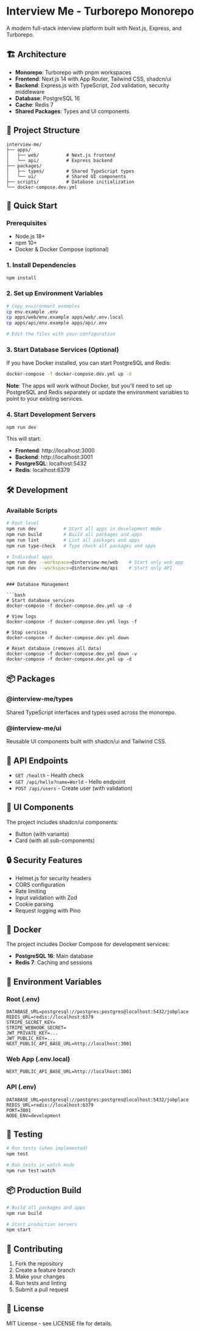 # Interview Me - Turborepo Monorepo

A modern full-stack interview platform built with Next.js, Express, and Turborepo.

## 🏗️ Architecture

- **Monorepo**: Turborepo with pnpm workspaces
- **Frontend**: Next.js 14 with App Router, Tailwind CSS, shadcn/ui
- **Backend**: Express.js with TypeScript, Zod validation, security middleware
- **Database**: PostgreSQL 16
- **Cache**: Redis 7
- **Shared Packages**: Types and UI components

## 📁 Project Structure

```
interview-me/
├── apps/
│   ├── web/          # Next.js frontend
│   └── api/          # Express backend
├── packages/
│   ├── types/        # Shared TypeScript types
│   └── ui/           # Shared UI components
├── scripts/          # Database initialization
└── docker-compose.dev.yml
```

## 🚀 Quick Start

### Prerequisites

- Node.js 18+
- npm 10+
- Docker & Docker Compose (optional)

### 1. Install Dependencies

```bash
npm install
```

### 2. Set up Environment Variables

```bash
# Copy environment examples
cp env.example .env
cp apps/web/env.example apps/web/.env.local
cp apps/api/env.example apps/api/.env

# Edit the files with your configuration
```

### 3. Start Database Services (Optional)

If you have Docker installed, you can start PostgreSQL and Redis:

```bash
docker-compose -f docker-compose.dev.yml up -d
```

**Note**: The apps will work without Docker, but you'll need to set up PostgreSQL and Redis separately or update the environment variables to point to your existing services.

### 4. Start Development Servers

```bash
npm run dev
```

This will start:
- **Frontend**: http://localhost:3000
- **Backend**: http://localhost:3001
- **PostgreSQL**: localhost:5432
- **Redis**: localhost:6379

## 🛠️ Development

### Available Scripts

```bash
# Root level
npm run dev          # Start all apps in development mode
npm run build        # Build all packages and apps
npm run lint         # Lint all packages and apps
npm run type-check   # Type check all packages and apps

# Individual apps
npm run dev --workspace=@interview-me/web    # Start only web app
npm run dev --workspace=@interview-me/api    # Start only API
```
```

### Database Management

```bash
# Start database services
docker-compose -f docker-compose.dev.yml up -d

# View logs
docker-compose -f docker-compose.dev.yml logs -f

# Stop services
docker-compose -f docker-compose.dev.yml down

# Reset database (removes all data)
docker-compose -f docker-compose.dev.yml down -v
docker-compose -f docker-compose.dev.yml up -d
```

## 📦 Packages

### @interview-me/types
Shared TypeScript interfaces and types used across the monorepo.

### @interview-me/ui
Reusable UI components built with shadcn/ui and Tailwind CSS.

## 🔧 API Endpoints

- `GET /health` - Health check
- `GET /api/hello?name=World` - Hello endpoint
- `POST /api/users` - Create user (with validation)

## 🎨 UI Components

The project includes shadcn/ui components:
- Button (with variants)
- Card (with all sub-components)

## 🔒 Security Features

- Helmet.js for security headers
- CORS configuration
- Rate limiting
- Input validation with Zod
- Cookie parsing
- Request logging with Pino

## 🐳 Docker

The project includes Docker Compose for development services:

- **PostgreSQL 16**: Main database
- **Redis 7**: Caching and sessions

## 📝 Environment Variables

### Root (.env)
```
DATABASE_URL=postgresql://postgres:postgres@localhost:5432/jobplace
REDIS_URL=redis://localhost:6379
STRIPE_SECRET_KEY=
STRIPE_WEBHOOK_SECRET=
JWT_PRIVATE_KEY=...
JWT_PUBLIC_KEY=...
NEXT_PUBLIC_API_BASE_URL=http://localhost:3001
```

### Web App (.env.local)
```
NEXT_PUBLIC_API_BASE_URL=http://localhost:3001
```

### API (.env)
```
DATABASE_URL=postgresql://postgres:postgres@localhost:5432/jobplace
REDIS_URL=redis://localhost:6379
PORT=3001
NODE_ENV=development
```

## 🧪 Testing

```bash
# Run tests (when implemented)
npm test

# Run tests in watch mode
npm run test:watch
```

## 📦 Production Build

```bash
# Build all packages and apps
npm run build

# Start production servers
npm start
```

## 🤝 Contributing

1. Fork the repository
2. Create a feature branch
3. Make your changes
4. Run tests and linting
5. Submit a pull request

## 📄 License

MIT License - see LICENSE file for details. 